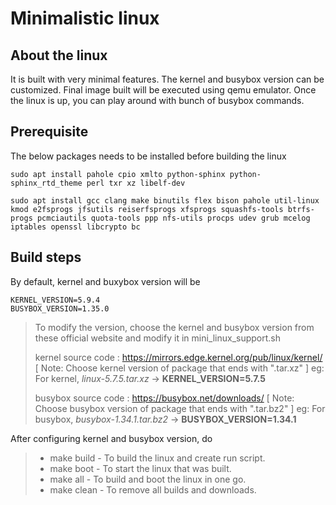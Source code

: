 # Minimalistic linux


## About the linux

It is built with very minimal features. The kernel and busybox version can be customized. Final image built will be executed using qemu emulator. Once the linux is up, you can play around with bunch of busybox commands.

## Prerequisite

The below packages needs to be installed before building the linux

```shell
sudo apt install pahole cpio xmlto python-sphinx python-sphinx_rtd_theme perl txr xz libelf-dev

sudo apt install gcc clang make binutils flex bison pahole util-linux kmod e2fsprogs jfsutils reiserfsprogs xfsprogs squashfs-tools btrfs-progs pcmciautils quota-tools ppp nfs-utils procps udev grub mcelog iptables openssl libcrypto bc
```

## Build steps

By default, kernel and buxybox version will be

```
KERNEL_VERSION=5.9.4
BUSYBOX_VERSION=1.35.0
```

>To modify the version, choose the kernel and busybox version from these official website and modify it in mini_linux_support.sh
>
>kernel source code  : https://mirrors.edge.kernel.org/pub/linux/kernel/
>[ Note: Choose kernel version of package that ends with ".tar.xz" ]
>eg: For kernel, _linux-5.7.5.tar.xz_ -> **KERNEL_VERSION=5.7.5**
>
>busybox source code : https://busybox.net/downloads/ 
>[ Note: Choose busybox version of package that ends with ".tar.bz2" ]
>eg: For busybox, _busybox-1.34.1.tar.bz2_ -> **BUSYBOX_VERSION=1.34.1**

After configuring kernel and busybox version, do
>* make build - To build the linux and create run script.
>* make boot  - To start the linux that was built.
>* make all   - To build and boot the linux in one go.
>* make clean - To remove all builds and downloads.
